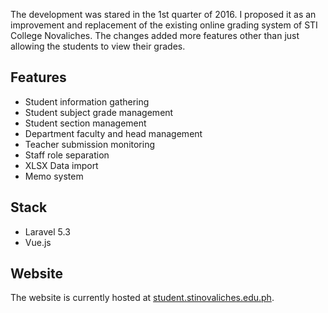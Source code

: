 <Browser src="/assets/img/projects/sis.png"></Browser>

The development was stared in the 1st quarter of 2016. I proposed it as an improvement and replacement of the existing online grading system of STI College Novaliches. The changes added more features other than just allowing the students to view their grades.

## Features
* Student information gathering
* Student subject grade management
* Student section management
* Department faculty and head management
* Teacher submission monitoring
* Staff role separation
* XLSX Data import
* Memo system

## Stack
* Laravel 5.3
* Vue.js

## Website
The website is currently hosted at [student.stinovaliches.edu.ph](https://student.stinovaliches.edu.ph).

